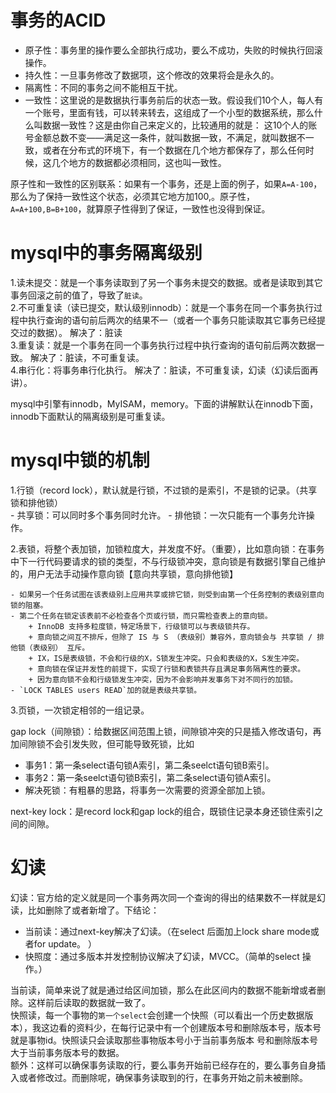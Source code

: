 # 事务的ACID
- 原子性：事务里的操作要么全部执行成功，要么不成功，失败的时候执行回滚操作。
- 持久性：一旦事务修改了数据项，这个修改的效果将会是永久的。
- 隔离性：不同的事务之间不能相互干扰。
- 一致性：这里说的是数据执行事务前后的状态一致。假设我们10个人，每人有一个账号，里面有钱，可以转来转去，这组成了一个小型的数据系统，那么什么叫数据一致性？这是由你自己来定义的，比较通用的就是：
这10个人的账号金额总数不变——满足这一条件，就叫数据一致，不满足，就叫数据不一致，或者在分布式的环境下，有一个数据在几个地方都保存了，那么任何时候，这几个地方的数据都必须相同，这也叫一致性。  

原子性和一致性的区别联系：如果有一个事务，还是上面的例子，如果`A=A-100`，那么为了保持一致性这个状态，必须其它地方加100,。原子性，`A=A+100,B=B+100`，就算原子性得到了保证，一致性也没得到保证。  

# mysql中的事务隔离级别

1.读未提交：就是一个事务读取到了另一个事务未提交的数据。或者是读取到其它事务回滚之前的值了，导致了`脏读`。  
2.不可重复读（读已提交，默认级别innodb）：就是一个事务在同一个事务执行过程中执行查询的语句前后两次的结果不一（或者一个事务只能读取其它事务已经提交过的数据）。  解决了：脏读  
3.重复读：就是一个事务在同一个事务执行过程中执行查询的语句前后两次数据一致。  解决了：脏读，不可重复读。  
4.串行化：将事务串行化执行。 解决了：脏读，不可重复读，幻读（幻读后面再讲）。  

mysql中引擎有innodb，MyISAM，memory。下面的讲解默认在innodb下面，innodb下面默认的隔离级别是可重复读。  

# mysql中锁的机制  
1.行锁（record lock），默认就是行锁，不过锁的是索引，不是锁的记录。（共享锁和排他锁）  
    - 共享锁：可以同时多个事务同时允许。
    - 排他锁：一次只能有一个事务允许操作。  
    
2.表锁，将整个表加锁，加锁粒度大，并发度不好。（重要），比如意向锁：在事务中下一行代码要请求的锁的类型，不与行级锁冲突，意向锁是有数据引擎自己维护的，用户无法手动操作意向锁【意向共享锁，意向排他锁】  

    - 如果另一个任务试图在该表级别上应用共享或排它锁，则受到由第一个任务控制的表级别意向锁的阻塞。
    - 第二个任务在锁定该表前不必检查各个页或行锁，而只需检查表上的意向锁。  
        + InnoDB 支持多粒度锁，特定场景下，行级锁可以与表级锁共存。
        + 意向锁之间互不排斥，但除了 IS 与 S （表级别）兼容外，意向锁会与 共享锁 / 排他锁（表级别） 互斥。
        + IX，IS是表级锁，不会和行级的X，S锁发生冲突。只会和表级的X，S发生冲突。
        + 意向锁在保证并发性的前提下，实现了行锁和表锁共存且满足事务隔离性的要求。
        + 因为意向锁不会和行级锁发生冲突，因为不会影响并发事务下对不同行的加锁。
    - `LOCK TABLES users READ`加的就是表级共享锁。
    
3.页锁，一次锁定相邻的一组记录。  

gap lock（间隙锁）：给数据区间范围上锁，间隙锁冲突的只是插入修改语句，再加间隙锁不会引发失败，但可能导致死锁，比如  
- 事务1：第一条select语句锁A索引，第二条seelct语句锁B索引。
- 事务2：第一条seelct语句锁B索引，第二条select语句锁A索引。  
- 解决死锁：有粗暴的思路，将事务一次需要的资源全部加上锁。

next-key lock：是record lock和gap lock的组合，既锁住记录本身还锁住索引之间的间隙。  

# 幻读  
幻读：官方给的定义就是同一个事务两次同一个查询的得出的结果数不一样就是幻读，比如删除了或者新增了。下结论：
- 当前读：通过next-key解决了幻读。（在select 后面加上lock share mode或者for update。 ）
- 快照度：通过多版本并发控制协议解决了幻读，MVCC。（简单的select 操作。）  

当前读，简单来说了就是通过给区间加锁，那么在此区间内的数据不能新增或者删除。这样前后读取的数据就一致了。  
快照读，每一个事物的`第一个select`会创建一个快照（可以看出一个历史数据版本），我这边看的资料少，在每行记录中有一个创建版本号和删除版本号，版本号就是事物id。快照读只会读取那些事物版本号小于当前事务版本
号和删除版本号大于当前事务版本号的数据。  
额外：这样可以确保事务读取的行，要么事务开始前已经存在的，要么事务自身插入或者修改过。而删除呢，确保事务读取到的行，在事务开始之前未被删除。  

